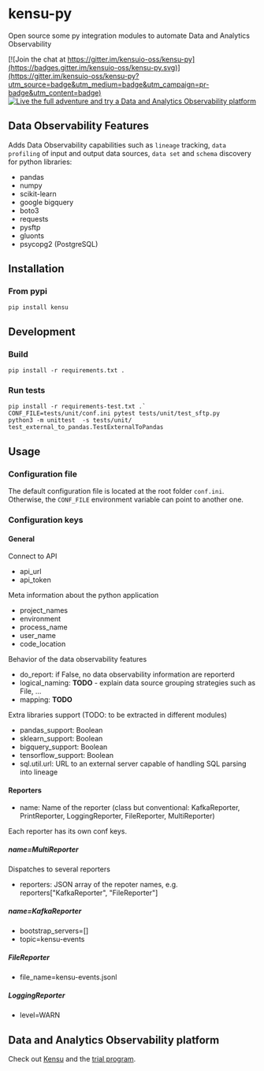 # kensu-py
Open source some py integration modules to automate Data and Analytics Observability

[![Join the chat at https://gitter.im/kensuio-oss/kensu-py](https://badges.gitter.im/kensuio-oss/kensu-py.svg)](https://gitter.im/kensuio-oss/kensu-py?utm_source=badge&utm_medium=badge&utm_campaign=pr-badge&utm_content=badge)
[![Live the full adventure and try a Data and Analytics Observability platform](https://img.shields.io/static/v1?label=Platform&message=Try%20Kensu&color=blue)](https://hubs.li/H0M3Jrd0)

## Data Observability Features

Adds Data Observability capabilities such as `lineage` tracking, `data profiling` of input and output data sources, `data set` and `schema` discovery for python libraries:

- pandas
- numpy
- scikit-learn
- google bigquery
- boto3
- requests
- pysftp
- gluonts
- psycopg2 (PostgreSQL)

## Installation

### From pypi

`pip install kensu`

## Development

### Build

`pip install -r requirements.txt .`

### Run tests

```
pip install -r requirements-test.txt .`
CONF_FILE=tests/unit/conf.ini pytest tests/unit/test_sftp.py
python3 -m unittest  -s tests/unit/ test_external_to_pandas.TestExternalToPandas
```

## Usage

### Configuration file

The default configuration file is located at the root folder `conf.ini`.
Otherwise, the `CONF_FILE` environment variable can point to another one.

### Configuration keys

#### General
Connect to API
- api_url
- api_token

Meta information about the python application
- project_names
- environment
- process_name
- user_name
- code_location

Behavior of the data observability features
- do_report: if False, no data observability information are reporterd
- logical_naming: **TODO** - explain data source grouping strategies such as File, ...
- mapping: **TODO**

Extra libraries support (TODO: to be extracted in different modules)
- pandas_support: Boolean
- sklearn_support: Boolean
- bigquery_support: Boolean
- tensorflow_support: Boolean
- sql.util.url: URL to an external server capable of handling SQL parsing into lineage

#### Reporters

- name: Name of the reporter (class but conventional: KafkaReporter, PrintReporter, LoggingReporter, FileReporter, MultiReporter)

Each reporter has its own conf keys.

##### name=MultiReporter

Dispatches to several reporters

- reporters: JSON array of the repoter names, e.g. reporters["KafkaReporter", "FileReporter"] 

##### name=KafkaReporter

- bootstrap_servers=[]
- topic=kensu-events

##### FileReporter

- file_name=kensu-events.jsonl

##### LoggingReporter

- level=WARN

## Data and Analytics Observability platform

Check out [Kensu](https://kensu.io) and the [trial program](https://hubs.li/H0M3Jrd0).
